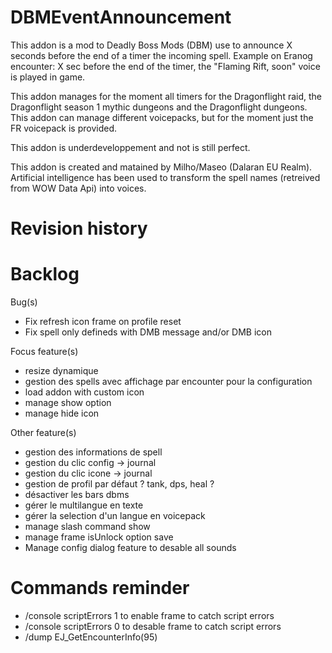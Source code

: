 # DBMEventAnnouncement
This addon is a mod to Deadly Boss Mods (DBM) use to announce X seconds before the end of a timer the incoming spell. Example on Eranog encounter: X sec before the end of the timer, the "Flaming Rift, soon" voice is played in game.

This addon manages for the moment all timers for the Dragonflight raid, the Dragonflight season 1 mythic dungeons and the Dragonflight dungeons. This addon can manage different voicepacks, but for the moment just the FR voicepack is provided.

This addon is underdeveloppement and not is still perfect.

This addon is created and matained by Milho/Maseo (Dalaran EU Realm). Artificial intelligence has been used to transform the spell names (retreived from WOW Data Api) into voices.

# Revision history

# Backlog
Bug(s)
- Fix refresh icon frame on profile reset
- Fix spell only defineds with DMB message and/or DMB icon

Focus feature(s)
- resize dynamique
- gestion des spells avec affichage par encounter pour la configuration
- load addon with custom icon
- manage show option
- manage hide icon

Other feature(s)
- gestion des informations de spell
- gestion du clic config -> journal
- gestion du clic icone -> journal
- gestion de profil par défaut ? tank, dps, heal ?
- désactiver les bars dbms
- gérer le multilangue en texte
- gérer la selection d'un langue en voicepack
- manage slash command show
- manage frame isUnlock option save
- Manage config dialog feature to desable all sounds

# Commands reminder
- /console scriptErrors 1 to enable frame to catch script errors
- /console scriptErrors 0 to desable frame to catch script errors
- /dump EJ_GetEncounterInfo(95)